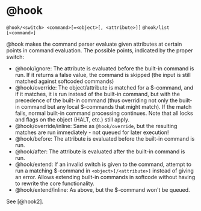 # @hook
`@hook/<switch> <command>[=<object>[, <attribute>]]`
`@hook/list [<command>]`

@hook makes the command parser evaluate given attributes at certain points in command evaluation. The possible points, indicated by the proper switch:

- @hook/ignore: The attribute is evaluated before the built-in command is run. If it returns a false value, the command is skipped (the input is still matched against softcoded commands)
- @hook/override: The object/attribute is matched for a $-command, and if it matches, it is run instead of the built-in command, but with the precedence of the built-in command (thus overriding not only the built-in command but any local $-commands that might match). If the match fails, normal built-in command processing continues. Note that all locks and flags on the object (HALT, etc.) still apply.
- @hook/override/inline: Same as `@hook/override`, but the resulting matches are run immediately - not queued for later execution!
- @hook/before: The attribute is evaluated before the built-in command is run.
- @hook/after: The attribute is evaluated after the built-in command is run.
- @hook/extend: If an invalid switch is given to the command, attempt to run a matching $-command in `<object>[/<attribute>]` instead of giving an error. Allows extending built-in commands in softcode without having to rewrite the core functionality.
- @hook/extend/inline: As above, but the $-command won't be queued.

See [@hook2].

